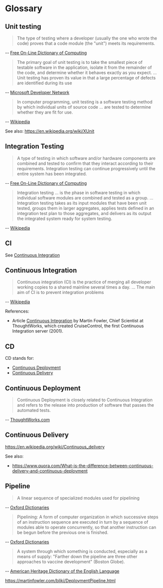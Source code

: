 # Glossary

## Unit testing

> The type of testing where a developer (usually the one who wrote the
> code) proves that a code module (the "unit") meets its requirements.

-- [Free On-Line Dictionary of Computing](https://foldoc.org/unit%20testing)



> The primary goal of unit testing is to take the smallest piece of testable
> software in the application, isolate it from the remainder of the code,
> and determine whether it behaves exactly as you expect. ...
> Unit testing has proven its value in that a large percentage of defects
> are identified during its use

-- [Microsoft Developer Network](https://msdn.microsoft.com/en-us/library/aa292197(v=vs.71).aspx)


> In computer programming, unit testing is a software testing method
> by which individual units of source code ...  are tested to determine
> whether they are fit for use.

-- [Wikipedia](https://en.wikipedia.org/wiki/Unit_testing)

See also: https://en.wikipedia.org/wiki/XUnit

## Integration Testing

> A type of testing in which software and/or hardware components are
> combined and tested to confirm that they interact according to their
> requirements. Integration testing can continue progressively until the
> entire system has been integrated.

-- [Free On-Line Dictionary of Computing](https://foldoc.org/integration%20testing)

> Integration testing ... is the phase in software testing in
> which individual software modules are combined and tested as a
> group. ... Integration testing takes as its input modules that have been
> unit tested, groups them in larger aggregates, applies tests defined in
> an integration test plan to those aggregates, and delivers as its output
> the integrated system ready for system testing.

-- [Wikipedia](https://en.wikipedia.org/wiki/Integration_testing)

## CI

See [Continuous Integration](#continuous-integration)

## Continuous Integration


> Continuous integration (CI) is the practice of merging all developer
> working copies to a shared mainline several times a day.
...
> The main aim of CI is to prevent integration problems

-- [Wikipedia](https://en.wikipedia.org/wiki/Continuous_integration)

References:

- Article [Continuous Integration](https://martinfowler.com/articles/continuousIntegration.html) by Martin Fowler, Chief Scientist at ThoughtWorks, which created CruiseControl, the first Continuous Integration server (2001).

## CD

CD stands for:
- [Continuous Deployment](#continuous-depoyment)
- [Continuous Delivery](#continuous-delivery)

## Continuous Deployment

> Continuous Deployment is closely related to Continuous Integration
> and refers to the release into production of software that passes the
> automated tests.

-- [ThoughtWorks.com](https://www.thoughtworks.com/continuous-integration)

## Continuous Delivery

https://en.wikipedia.org/wiki/Continuous_delivery

See also:

- https://www.quora.com/What-is-the-difference-between-continuous-delivery-and-continuous-deployment

## Pipeline

> A linear sequence of specialized modules used for pipelining

-- [Oxford Dictionaries](https://en.oxforddictionaries.com/definition/us/pipeline)

> Pipelining: A form of computer organization in which successive steps of an instruction sequence are executed in turn by a sequence of modules able to operate concurrently, so that another instruction can be begun before the previous one is finished.

-- [Oxford Dictionaries](https://en.oxforddictionaries.com/definition/us/pipelining)


> A system through which something is conducted, especially as a means of supply: "Farther down the pipeline are three other approaches to vaccine development" (Boston Globe).

-- [American Heritage Dictionary of the English Language](https://www.ahdictionary.com/word/search.html?q=pipeline)

https://martinfowler.com/bliki/DeploymentPipeline.html
